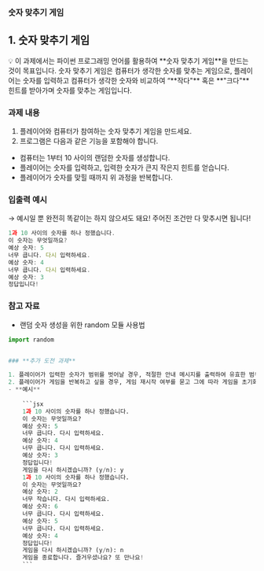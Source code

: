 ### 숫자 맞추기 게임

## 1. 숫자 맞추기 게임

<aside>
💡 이 과제에서는 파이썬 프로그래밍 언어를 활용하여 **숫자 맞추기 게임**을 만드는 것이 목표입니다. 숫자 맞추기 게임은 컴퓨터가 생각한 숫자를 맞추는 게임으로, 플레이어는 숫자를 입력하고 컴퓨터가 생각한 숫자와 비교하여 “**작다"** 혹은 **"크다"** 힌트를 받아가며 숫자를 맞추는 게임입니다.

</aside>

### **과제  내용**

1. 플레이어와 컴퓨터가 참여하는 숫자 맞추기 게임을 만드세요. 
2. 프로그램은 다음과 같은 기능을 포함해야 합니다.
- 컴퓨터는 1부터 10 사이의 랜덤한 숫자를 생성합니다.
- 플레이어는 숫자를 입력하고, 입력한 숫자가 큰지 작은지 힌트를 얻습니다.
- 플레이어가 숫자를 맞힐 때까지 위 과정을 반복합니다.

### **입출력 예시**

→ 예시일 뿐 완전히 똑같이는 하지 않으셔도 돼요! 주어진 조건만 다 맞추시면 됩니다!

```jsx
1과 10 사이의 숫자를 하나 정했습니다.
이 숫자는 무엇일까요?
예상 숫자: 5
너무 큽니다. 다시 입력하세요.
예상 숫자: 4
너무 큽니다. 다시 입력하세요.
예상 숫자: 3
정답입니다!
```

### **참고 자료**

- 랜덤 숫자 생성을 위한 random 모듈 사용법

```python
import random


### **추가 도전 과제**

1. 플레이어가 입력한 숫자가 범위를 벗어날 경우, 적절한 안내 메시지를 출력하여 유효한 범위 내의 숫자를 입력하도록 유도하세요.
2. 플레이어가 게임을 반복하고 싶을 경우, 게임 재시작 여부를 묻고 그에 따라 게임을 초기화하거나 종료하는 기능을 추가하세요.
- **예시**
    
    ```jsx
    1과 10 사이의 숫자를 하나 정했습니다.
    이 숫자는 무엇일까요?
    예상 숫자: 5
    너무 큽니다. 다시 입력하세요.
    예상 숫자: 4
    너무 큽니다. 다시 입력하세요.
    예상 숫자: 3
    정답입니다!
    게임을 다시 하시겠습니까? (y/n): y
    1과 10 사이의 숫자를 하나 정했습니다.
    이 숫자는 무엇일까요?
    예상 숫자: 2
    너무 작습니다. 다시 입력하세요.
    예상 숫자: 6
    너무 큽니다. 다시 입력하세요.
    예상 숫자: 5
    너무 큽니다. 다시 입력하세요.
    예상 숫자: 4
    정답입니다!
    게임을 다시 하시겠습니까? (y/n): n
    게임을 종료합니다. 즐거우셨나요? 또 만나요!
    ```
